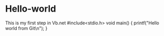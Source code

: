 # Hello-world
This is my first step in Vb.net
#include<stdio.h>
void main()
{
printf("Hello world from Git\n");
}

